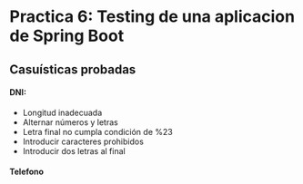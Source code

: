 # Practica 6: Testing de una aplicacion de Spring Boot

## Casuísticas probadas

#### DNI:

* Longitud inadecuada
* Alternar números y letras
* Letra final no cumpla condición de %23
* Introducir caracteres prohibidos
* Introducir dos letras al final

#### Telefono